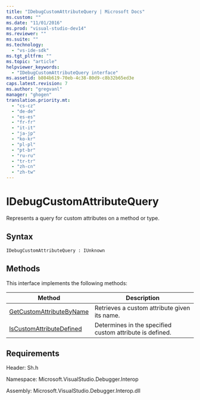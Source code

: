 ```yaml
---
title: "IDebugCustomAttributeQuery | Microsoft Docs"
ms.custom: ""
ms.date: "11/01/2016"
ms.prod: "visual-studio-dev14"
ms.reviewer: ""
ms.suite: ""
ms.technology: 
  - "vs-ide-sdk"
ms.tgt_pltfrm: ""
ms.topic: "article"
helpviewer_keywords: 
  - "IDebugCustomAttributeQuery interface"
ms.assetid: b804b619-70eb-4c38-80d9-c8b32b65ed3e
caps.latest.revision: 7
ms.author: "gregvanl"
manager: "ghogen"
translation.priority.mt: 
  - "cs-cz"
  - "de-de"
  - "es-es"
  - "fr-fr"
  - "it-it"
  - "ja-jp"
  - "ko-kr"
  - "pl-pl"
  - "pt-br"
  - "ru-ru"
  - "tr-tr"
  - "zh-cn"
  - "zh-tw"
---
```

# IDebugCustomAttributeQuery
Represents a query for custom attributes on a method or type.  
  
## Syntax  
  
```  
IDebugCustomAttributeQuery : IUnknown  
```  
  
## Methods  
 This interface implements the following methods:  
  
|Method|Description|  
|------------|-----------------|  
|[GetCustomAttributeByName](../../../extensibility/debugger/reference/idebugcustomattributequery-getcustomattributebyname.md)|Retrieves a custom attribute given its name.|  
|[IsCustomAttributeDefined](../../../extensibility/debugger/reference/idebugcustomattributequery-iscustomattributedefined.md)|Determines in the specified custom attribute is defined.|  
  
## Requirements  
 Header: Sh.h  
  
 Namespace: Microsoft.VisualStudio.Debugger.Interop  
  
 Assembly: Microsoft.VisualStudio.Debugger.Interop.dll